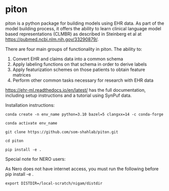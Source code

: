 # piton

piton is a python package for building models using EHR data. As part of the model building process, it offers the ability to learn clinical language model based representations (CLMBR) as described in Steinberg et al at https://pubmed.ncbi.nlm.nih.gov/33290879/.

There are four main groups of functionality in piton. The ability to:
1. Convert EHR and claims data into a common schema
2. Apply labeling functions on that schema in order to derive labels
3. Apply featurization schemes on those patients to obtain feature matrices
4. Perform other common tasks necessary for research with EHR data

https://ehr-ml.readthedocs.io/en/latest/ has the full documentation, including setup instructions and a tutorial using SynPuf data.

Installation instructions:

```
conda create -n env_name python=3.10 bazel=5 clangxx=14 -c conda-forge

conda activate env_name

git clone https://github.com/som-shahlab/piton.git

cd piton

pip install -e .
```

Special note for NERO users:

As Nero does not have internet access, you must run the following before pip install -e .

```
export DISTDIR=/local-scratch/nigam/distdir
```
